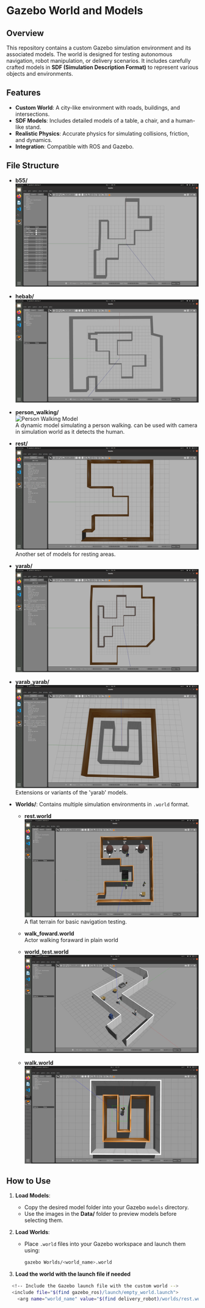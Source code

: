 # Gazebo World and Models

## Overview
This repository contains a custom Gazebo simulation environment and its associated models. The world is designed for testing autonomous navigation, robot manipulation, or delivery scenarios. It includes carefully crafted models in **SDF (Simulation Description Format)** to represent various objects and environments.

## Features
- **Custom World**: A city-like environment with roads, buildings, and intersections.
- **SDF Models**: Includes detailed models of a table, a chair, and a human-like stand.
- **Realistic Physics**: Accurate physics for simulating collisions, friction, and dynamics.
- **Integration**: Compatible with ROS and Gazebo.


## File Structure
- **b55/**  
  ![b55 Model](Data/b55.png)  

- **hebab/**  
  ![Hebab Model](Data/hebab.png)  

- **person_walking/**  
  ![Person Walking Model](Data/person_walking.png)  
  A dynamic model simulating a person walking. can be used with camera in simulation world as it detects the human.


- **rest/**  
  ![Rest 2 Model](Data/rest_2.png)  
  Another set of models for resting areas.

- **yarab/**  
  ![Yarab Model](Data/yarab.png)  

- **yarab_yarab/**  
  ![Yarab Yarab Model](Data/yarab_yarab.png)  
  Extensions or variants of the 'yarab' models.

- **Worlds/**: Contains multiple simulation environments in `.world` format.
  - **rest.world**  
    ![restaurant world](Data/Restaurant_world1.png)  
    A flat terrain for basic navigation testing.
  
  - **walk_foward.world**  
    Actor walking foraward in plain world

  - **world_test.world**  
    ![Another test world to test the camera behaviour](Data/Screenshot%20from%202024-12-02%2015-10-16.png)  

  - **walk.world**  
    ![Actor moving in a maze](Data/walk_world.png)  
    
## How to Use
1. **Load Models**:
   - Copy the desired model folder into your Gazebo `models` directory.
   - Use the images in the **Data/** folder to preview models before selecting them.

2. **Load Worlds**:
   - Place `.world` files into your Gazebo workspace and launch them using:
     ```bash
     gazebo Worlds/<world_name>.world
     ```
3. **Load the world with the launch file if needed**

```bash
  <!-- Include the Gazebo launch file with the custom world -->
  <include file="$(find gazebo_ros)/launch/empty_world.launch">
    <arg name="world_name" value="$(find delivery_robot)/worlds/rest.world"/>

```
